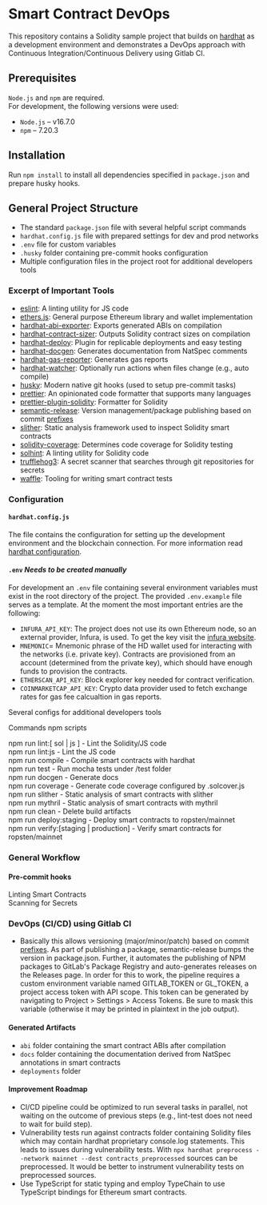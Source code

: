 # Smart Contract DevOps

This repository contains a Solidity sample project that builds on [hardhat](https://github.com/nomiclabs/hardhat) as a development environment and demonstrates a DevOps approach with Continuous Integration/Continuous Delivery using Gitlab CI.

## Prerequisites

`Node.js` and `npm` are required.  
For development, the following versions were used:

- `Node.js` – v16.7.0
- `npm` – 7.20.3

## Installation

Run `npm install` to install all dependencies specified in `package.json` and prepare husky hooks.

## General Project Structure

- The standard `package.json` file with several helpful script commands
- `hardhat.config.js` file with prepared settings for dev and prod networks
- `.env` file for custom variables
- `.husky` folder containing pre-commit hooks configuration
- Multiple configuration files in the project root for additional developers tools

### Excerpt of Important Tools

- [eslint](https://eslint.org/): A linting utility for JS code
- [ethers.js](https://github.com/ethers-io/ethers.js/): General purpose Ethereum library and wallet implementation 
- [hardhat-abi-exporter](https://hardhat.org/plugins/hardhat-abi-exporter.html): Exports generated ABIs on compilation
- [hardhat-contract-sizer](https://hardhat.org/plugins/hardhat-contract-sizer.html): Outputs Solidity contract sizes on compilation
- [hardhat-deploy](https://hardhat.org/plugins/hardhat-deploy.html): Plugin for replicable deployments and easy testing
- [hardhat-docgen](https://hardhat.org/plugins/hardhat-docgen.html): Generates documentation from NatSpec comments
- [hardhat-gas-reporter](https://hardhat.org/plugins/hardhat-gas-reporter.html): Generates gas reports
- [hardhat-watcher](https://hardhat.org/plugins/hardhat-watcher.html): Optionally run actions when files change (e.g., auto compile)
- [husky](https://github.com/typicode/husky): Modern native git hooks (used to setup pre-commit tasks)
- [prettier](https://prettier.io/): An opinionated code formatter that supports many languages
- [prettier-plugin-solidity](https://github.com/prettier-solidity/prettier-plugin-solidity): Formatter for Solidity
- [semantic-release](https://github.com/semantic-release/semantic-release): Version management/package publishing based on commit [prefixes](https://github.com/angular/angular.js/blob/master/DEVELOPERS.md#type)
- [slither](https://github.com/crytic/slither): Static analysis framework used to inspect Solidity smart contracts
- [solidity-coverage](https://github.com/sc-forks/solidity-coverage): Determines code coverage for Solidity testing
- [solhint](https://github.com/protofire/solhint): A linting utility for Solidity code
- [trufflehog3](https://github.com/feeltheajf/trufflehog3): A secret scanner that searches through git repositories for secrets
- [waffle](https://github.com/EthWorks/Waffle): Tooling for writing smart contract tests

### Configuration

#### `hardhat.config.js`

The file contains the configuration for setting up the development environment and the blockchain connection. For more information read [hardhat configuration](https://hardhat.org/config/).

#### `.env` _Needs to be created manually_

For development an `.env` file containing several environment variables must exist in the root directory of the project. The provided `.env.example` file serves as a template. At the moment the most important entries are the following:

- `INFURA_API_KEY`: The project does not use its own Ethereum node, so an external provider, Infura, is used. To get the key visit the [infura website](https://infura.io/).
- `MNEMONIC`= Mnemonic phrase of the HD wallet used for interacting with the networks (i.e. private key). Contracts are provisioned from an account (determined from the private key), which should have enough funds to provision the contracts.
- `ETHERSCAN_API_KEY`: Block explorer key needed for contract verification.
- `COINMARKETCAP_API_KEY`: Crypto data provider used to fetch exchange rates for gas fee calcualtion in gas reports.

Several configs for additional developers tools

Commands npm scripts

npm run lint:[ sol | js ]  -  Lint the Solidity/JS code  
npm run lint:js   -  Lint the JS code  
npm run compile   - Compile smart contracts with hardhat  
npm run test      - Run mocha tests under /test folder  
npm run docgen    - Generate docs  
npm run coverage  - Generate code coverage configured by .solcover.js  
npm run slither   - Static analysis of smart contracts with slither  
npm run mythril   - Static analysis of smart contracts with mythril  
npm run clean     - Delete build artifacts  
npm run deploy:staging - Deploy smart contracts to ropsten/mainnet  
npm run verify:[staging | production] - Verify smart contracts for ropsten/mainnet

### General Workflow

#### Pre-commit hooks

Linting Smart Contracts  
Scanning for Secrets

### DevOps (CI/CD) using Gitlab CI

- Basically this allows versioning (major/minor/patch) based on commit [prefixes](https://github.com/angular/angular.js/blob/master/DEVELOPERS.md#type). As part of publishing a package, semantic-release bumps the version in package.json. Further, it automates the publishing of NPM packages to GitLab's Package Registry and auto-generates releases on the Releases page. In order for this to work, the pipeline requires a custom environment variable named GITLAB_TOKEN or GL_TOKEN, a project access token with API scope. This token can be generated by navigating to Project > Settings > Access Tokens. Be sure to mask this variable (otherwise it may be printed in plaintext in the job output).

#### Generated Artifacts

- `abi` folder containing the smart contract ABIs after compilation
- `docs` folder containing the documentation derived from NatSpec annotations in smart contracts
- `deployments` folder

#### Improvement Roadmap

- CI/CD pipeline could be optimized to run several tasks in parallel, not waiting on the outcome of previous steps (e.g., lint-test does not need to wait for build step).
- Vulnerability tests run against contracts folder containing Solidity files which may contain hardhat proprietary console.log statements. This leads to issues during vulnerability tests.
  With `npx hardhat preprocess --network mainnet --dest contracts_preprocessed` sources can be preprocessed. It would be better to instrument vulnerability tests on preprocessed sources.
- Use TypeScript for static typing and employ TypeChain to use TypeScript bindings for Ethereum smart contracts.
